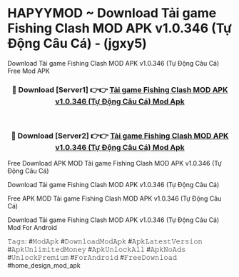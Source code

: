 # HAPYYMOD ~ Download Tải game Fishing Clash MOD APK v1.0.346 (Tự Động Câu Cá) - (jgxy5)
Download Tải game Fishing Clash MOD APK v1.0.346 (Tự Động Câu Cá) Free Mod APK

<div align="center">
<h3>🔴 Download [Server1] 👉👉 <a href="https://apk-comot.site?title=Tải_game_Fishing_Clash_MOD_APK_v1.0.346_(Tự_Động_Câu_Cá)">Tải game Fishing Clash MOD APK v1.0.346 (Tự Động Câu Cá) Mod Apk</a></h3><br>

<h3>🔴 Download [Server2] 👉👉 <a href="https://apk-comot.site?title=Tải_game_Fishing_Clash_MOD_APK_v1.0.346_(Tự_Động_Câu_Cá)">Tải game Fishing Clash MOD APK v1.0.346 (Tự Động Câu Cá) Mod Apk</a></h3>
</div>


Free Download APK MOD Tải game Fishing Clash MOD APK v1.0.346 (Tự Động Câu Cá)

Download Tải game Fishing Clash MOD APK v1.0.346 (Tự Động Câu Cá) 

Free APK MOD Tải game Fishing Clash MOD APK v1.0.346 (Tự Động Câu Cá) 

Download Tải game Fishing Clash MOD APK v1.0.346 (Tự Động Câu Cá) Mod For Android

𝚃𝚊𝚐𝚜: #𝙼𝚘𝚍𝙰𝚙𝚔 #𝙳𝚘𝚠𝚗𝚕𝚘𝚊𝚍𝙼𝚘𝚍𝙰𝚙𝚔 #𝙰𝚙𝚔𝙻𝚊𝚝𝚎𝚜𝚝𝚅𝚎𝚛𝚜𝚒𝚘𝚗 #𝙰𝚙𝚔𝚄𝚗𝚕𝚒𝚖𝚒𝚝𝚎𝚍𝙼𝚘𝚗𝚎𝚢 #𝙰𝚙𝚔𝚄𝚗𝚕𝚘𝚌𝚔𝙰𝚕𝚕 #𝙰𝚙𝚔𝙽𝚘𝙰𝚍𝚜 #𝚄𝚗𝚕𝚘𝚌𝚔𝙿𝚛𝚎𝚖𝚒𝚞𝚖 #𝙵𝚘𝚛𝙰𝚗𝚍𝚛𝚘𝚒𝚍 #𝙵𝚛𝚎𝚎𝙳𝚘𝚠𝚗𝚕𝚘𝚊𝚍 #home_design_mod_apk